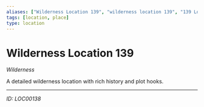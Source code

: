 ```yaml
---
aliases: ["Wilderness Location 139", "wilderness location 139", "139 Location Wilderness"]
tags: [location, place]
type: location
---
```


# Wilderness Location 139

*Wilderness*

A detailed wilderness location with rich history and plot hooks.

---
*ID: LOC00138*